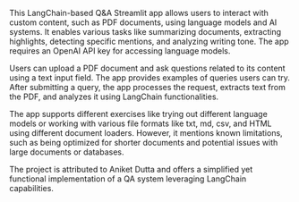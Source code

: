 This LangChain-based Q&A Streamlit app allows users to interact with custom content, such as PDF documents, using language models and AI systems. It enables various tasks like summarizing documents, extracting highlights, detecting specific mentions, and analyzing writing tone. The app requires an OpenAI API key for accessing language models.

Users can upload a PDF document and ask questions related to its content using a text input field. The app provides examples of queries users can try. After submitting a query, the app processes the request, extracts text from the PDF, and analyzes it using LangChain functionalities.

The app supports different exercises like trying out different language models or working with various file formats like txt, md, csv, and HTML using different document loaders. However, it mentions known limitations, such as being optimized for shorter documents and potential issues with large documents or databases.

The project is attributed to Aniket Dutta and offers a simplified yet functional implementation of a QA system leveraging LangChain capabilities.